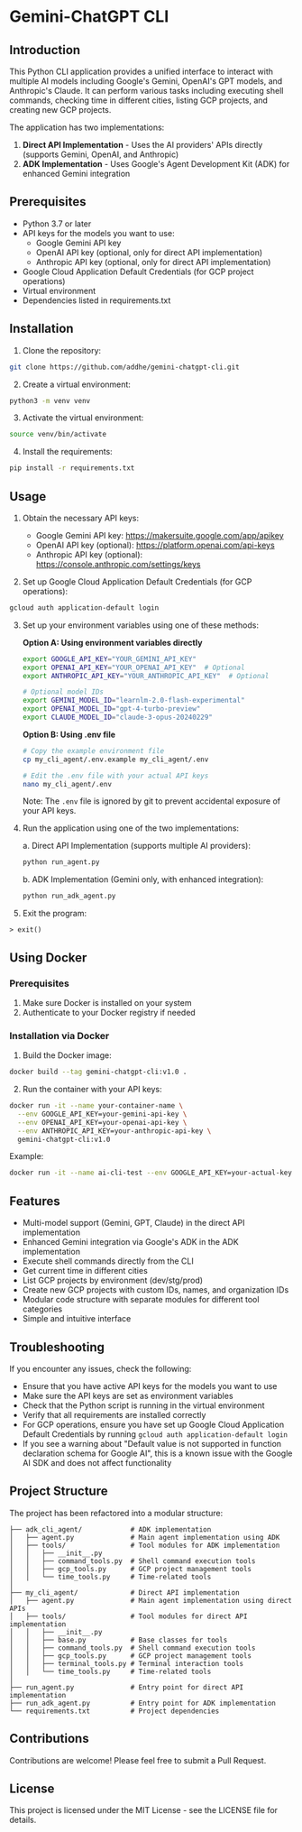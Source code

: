 # Gemini-ChatGPT CLI

## Introduction

This Python CLI application provides a unified interface to interact with multiple AI models including Google's Gemini, OpenAI's GPT models, and Anthropic's Claude. It can perform various tasks including executing shell commands, checking time in different cities, listing GCP projects, and creating new GCP projects.

The application has two implementations:
1. **Direct API Implementation** - Uses the AI providers' APIs directly (supports Gemini, OpenAI, and Anthropic)
2. **ADK Implementation** - Uses Google's Agent Development Kit (ADK) for enhanced Gemini integration

## Prerequisites

* Python 3.7 or later
* API keys for the models you want to use:
  * Google Gemini API key
  * OpenAI API key (optional, only for direct API implementation)
  * Anthropic API key (optional, only for direct API implementation)
* Google Cloud Application Default Credentials (for GCP project operations)
* Virtual environment
* Dependencies listed in requirements.txt

## Installation

1. Clone the repository:

```bash
git clone https://github.com/addhe/gemini-chatgpt-cli.git
```

2. Create a virtual environment:

```bash
python3 -m venv venv
```

3. Activate the virtual environment:

```bash
source venv/bin/activate
```

4. Install the requirements:

```bash
pip install -r requirements.txt
```

## Usage

1. Obtain the necessary API keys:
   - Google Gemini API key: https://makersuite.google.com/app/apikey
   - OpenAI API key (optional): https://platform.openai.com/api-keys
   - Anthropic API key (optional): https://console.anthropic.com/settings/keys

2. Set up Google Cloud Application Default Credentials (for GCP operations):

```bash
gcloud auth application-default login
```

3. Set up your environment variables using one of these methods:

   **Option A: Using environment variables directly**
   ```bash
   export GOOGLE_API_KEY="YOUR_GEMINI_API_KEY"
   export OPENAI_API_KEY="YOUR_OPENAI_API_KEY"  # Optional
   export ANTHROPIC_API_KEY="YOUR_ANTHROPIC_API_KEY"  # Optional

   # Optional model IDs
   export GEMINI_MODEL_ID="learnlm-2.0-flash-experimental"
   export OPENAI_MODEL_ID="gpt-4-turbo-preview"
   export CLAUDE_MODEL_ID="claude-3-opus-20240229"
   ```

   **Option B: Using .env file**
   ```bash
   # Copy the example environment file
   cp my_cli_agent/.env.example my_cli_agent/.env
   
   # Edit the .env file with your actual API keys
   nano my_cli_agent/.env
   ```
   
   Note: The `.env` file is ignored by git to prevent accidental exposure of your API keys.

4. Run the application using one of the two implementations:

   a. Direct API Implementation (supports multiple AI providers):
   ```bash
   python run_agent.py
   ```

   b. ADK Implementation (Gemini only, with enhanced integration):
   ```bash
   python run_adk_agent.py
   ```

5. Exit the program:

```
> exit()
```

## Using Docker

### Prerequisites
1. Make sure Docker is installed on your system
2. Authenticate to your Docker registry if needed

### Installation via Docker
1. Build the Docker image:
```bash
docker build --tag gemini-chatgpt-cli:v1.0 .
```

2. Run the container with your API keys:
```bash
docker run -it --name your-container-name \
  --env GOOGLE_API_KEY=your-gemini-api-key \
  --env OPENAI_API_KEY=your-openai-api-key \
  --env ANTHROPIC_API_KEY=your-anthropic-api-key \
  gemini-chatgpt-cli:v1.0
```

Example:
```bash
docker run -it --name ai-cli-test --env GOOGLE_API_KEY=your-actual-key gemini-chatgpt-cli:v1.0
```

## Features

- Multi-model support (Gemini, GPT, Claude) in the direct API implementation
- Enhanced Gemini integration via Google's ADK in the ADK implementation
- Execute shell commands directly from the CLI
- Get current time in different cities
- List GCP projects by environment (dev/stg/prod)
- Create new GCP projects with custom IDs, names, and organization IDs
- Modular code structure with separate modules for different tool categories
- Simple and intuitive interface

## Troubleshooting

If you encounter any issues, check the following:

* Ensure that you have active API keys for the models you want to use
* Make sure the API keys are set as environment variables
* Check that the Python script is running in the virtual environment
* Verify that all requirements are installed correctly
* For GCP operations, ensure you have set up Google Cloud Application Default Credentials by running `gcloud auth application-default login`
* If you see a warning about "Default value is not supported in function declaration schema for Google AI", this is a known issue with the Google AI SDK and does not affect functionality

## Project Structure

The project has been refactored into a modular structure:

```
├── adk_cli_agent/            # ADK implementation
│   ├── agent.py              # Main agent implementation using ADK
│   ├── tools/                # Tool modules for ADK implementation
│   │   ├── __init__.py
│   │   ├── command_tools.py  # Shell command execution tools
│   │   ├── gcp_tools.py      # GCP project management tools
│   │   └── time_tools.py     # Time-related tools
│
├── my_cli_agent/             # Direct API implementation
│   ├── agent.py              # Main agent implementation using direct APIs
│   ├── tools/                # Tool modules for direct API implementation
│   │   ├── __init__.py
│   │   ├── base.py           # Base classes for tools
│   │   ├── command_tools.py  # Shell command execution tools
│   │   ├── gcp_tools.py      # GCP project management tools
│   │   ├── terminal_tools.py # Terminal interaction tools
│   │   └── time_tools.py     # Time-related tools
│
├── run_agent.py              # Entry point for direct API implementation
├── run_adk_agent.py          # Entry point for ADK implementation
└── requirements.txt          # Project dependencies
```

## Contributions

Contributions are welcome! Please feel free to submit a Pull Request.

## License

This project is licensed under the MIT License - see the LICENSE file for details.
